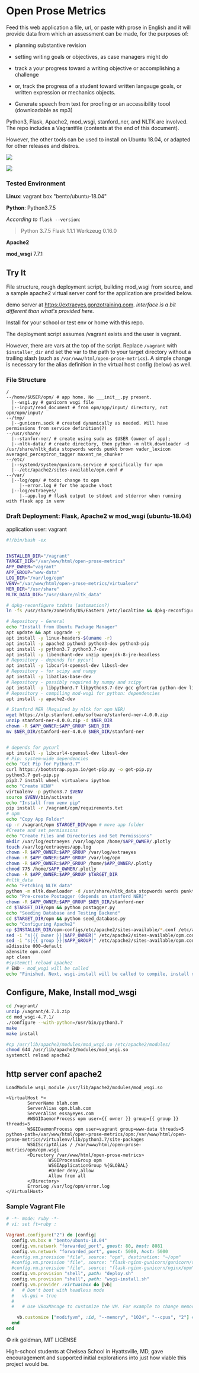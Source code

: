 # Open Prose Metrics

Feed this web application a file, url, or paste with prose in English and it will provide data from which an assessment can be made, for the purposes of:

* planning substantive revision

* setting writing goals or objectives, as case managers might do

* track a your progress toward a writing objective or accomplishing a challenge

* or, track the progress of a student toward written langauge goals, or written expression or mechanics objects.

* Generate speech from text for proofing or an accessibility toool (downloadable as mp3)

Python3, Flask, Apache2, mod_wsgi, stanford_ner, and NLTK are involved. The repo includes a Vagrantfile (contents at the end of this document). 

However, the other tools can be used to install on Ubuntu 18.04, or adapted for other releases and distros.

![](/home/rik/test-opm-vagrant/open-prose-metrics/img/index.png)

![](/home/rik/test-opm-vagrant/open-prose-metrics/img/concision-precision.png)

### Tested Environment

**Linux**: vagrant box "bento/ubuntu-18.04"

**Python**: Python3.7.5

*According to* `flask --version`:

> Python 3.7.5
> Flask 1.1.1
> Werkzeug 0.16.0

**Apache2**

**mod_wsgi** 7.7.1

## Try It

File structure, rough deployment script, building mod_wsgi from source, and a sample apache2 virtual server conf for the application are provided below.

demo server at <https://extraeyes.gonzotraining.com>. *interface is a bit different than what's provided here.*

Install for your school or test env or home with this repo.

The deployment script assumes /vagrant exists and the user is vagrant.

However, there are vars at the top of the script. Replace `/vagrant` with `$installer_dir` and set the var to the path to your target directory without a trailing slash (such as `/var/www/html/open-prose-metrics`). A simple change is necessary for the alias definition in the virtual host config (below) as well.



### File Structure

```
/
--/home/$USER/opm/ # app home. No ___init__.py present.
  |--wsgi.py # gunicorn wsgi file
  |--input/read_document # from opm/app/input/ directory, not opm/opm/input/
--/tmp/
  |--gunicorn.sock # created dynamically as needed. Will have permissions from service definition(?)
--/usr/share/
  |--stanfor-ner/ # create using sudo as $USER (owner of app); 
  |--nltk-data/ # create directory, then python -m nltk.downloader -d /usr/share/nltk_data stopwords words punkt brown vader_lexicon averaged_perceptron_tagger maxent_ne_chunker
--/etc/
  |--systemd/system/gunicorn.service # specifically for opm
  |--/etc/apache2/sites-available/opm.conf # 
--/var/
  |--log/opm/ # todo: change to opm
     |--error.log # for the apache vhost
  |--log/extraeyes/
     |--app.log # flask output to stdout and stderror when running with flask app in venv
```

### Draft Deployment: Flask, Apache2 w mod_wsgi (ubuntu-18.04)

application user: vagrant

```bash
#!/bin/bash -ex


INSTALLER_DIR="/vagrant"
TARGET_DIR="/var/www/html/open-prose-metrics"
APP_OWNER="vagrant"
APP_GROUP="www-data"
LOG_DIR="/var/log/opm"
VENV="/var/www/html/open-prose-metrics/virtualenv"
NER_DIR="/usr/share"
NLTK_DATA_DIR="/usr/share/nltk_data"

# dpkg-reconfigure tzdata (automation?)
ln -fs /usr/share/zoneinfo/US/Eastern /etc/localtime && dpkg-reconfigure -f noninteractive tzdata

# Repository - General
echo "Install from Ubuntu Package Manager"
apt update && apt upgrade -y
apt install -y linux-headers-$(uname -r)
apt install -y apache2 python3 python3-dev python3-pip
apt install -y python3.7 python3.7-dev
apt install -y libenchant-dev unzip openjdk-8-jre-headless
# Repository - depends for pycurl
apt install -y libcurl4-openssl-dev libssl-dev
# Repository - for scipy and numpy
apt install -y libatlas-base-dev
# Repository - possibly required by numpy and scipy
apt install -y libpython3.7 libpython3.7-dev gcc gfortran python-dev libopenblas-dev liblapack-dev cython
# Repository - compiling mod-wsgi for python: dependencies
apt install -y apache2-dev

# Stanford NER (Required by nltk for opm NER)
wget https://nlp.stanford.edu/software/stanford-ner-4.0.0.zip
unzip stanford-ner-4.0.0.zip -d $NER_DIR
chown -R $APP_OWNER:$APP_GROUP $NER_DIR
mv $NER_DIR/stanford-ner-4.0.0 $NER_DIR/stanford-ner


# depends for pycurl
apt install -y libcurl4-openssl-dev libssl-dev
# Pip: system-wide dependencies
echo "Get Pip for Python3.7"
curl https://bootstrap.pypa.io/get-pip.py -o get-pip.py
python3.7 get-pip.py
pip3.7 install wheel virtualenv ipython
echo "Create VENV"
virtualenv -p python3.7 $VENV
source $VENV/bin/activate
echo "Install from venv pip"
pip install -r /vagrant/opm/requirements.txt
# opm
echo "Copy App Folder"
cp -r /vagrant/opm $TARGET_DIR/opm # move app folder
#Create and set permissions
echo "Create Files and Directories and Set Permissions"
mkdir /var/log/extraeyes /var/log/opm /home/$APP_OWNER/.plotly
touch /var/log/extraeyes/app.log
chown -R $APP_OWNER:$APP_GROUP /var/log/extraeyes
chown -R $APP_OWNER:$APP_GROUP /var/log/opm
chown -R $APP_OWNER:$APP_GROUP /home/$APP_OWNER/.plotly
chmod 775 /home/$APP_OWNER/.plotly
chown -R $APP_OWNER:$APP_GROUP $TARGET_DIR
#nltk_data
echo "Fetching NLTK data"
python -m nltk.downloader -d /usr/share/nltk_data stopwords words punkt brown vader_lexicon averaged_perceptron_tagger maxent_ne_chunker #for ner
echo "Pre-create Postagger (depends on stanford NER)"
chown -R $APP_OWNER:$APP_GROUP $NER_DIR/stanford-ner
cd $TARGET_DIR/opm && python postagger.py
echo "Seeding Database and Testing Backend"
cd $TARGET_DIR/opm && python seed_database.py
echo "Configuring Apache2"
cp $INSTALLER_DIR/opm-configs/etc/apache2/sites-available/*.conf /etc/apache2/sites-available/
sed -i "s|{{ owner }}|$APP_OWNER|" /etc/apache2/sites-available/opm.conf
sed -i "s|{{ group }}|$APP_GROUP|" /etc/apache2/sites-available/opm.conf
a2dissite 000-default
a2ensite opm.conf
apt clean
#systemctl reload apache2
# END - mod_wsgi will be called
echo "Finished. Next, wsgi-install will be called to compile, install mod_wsgi and reload apache2"
```

## Configure, Make, Install mod_wsgi

```bash
cd /vagrant/
unzip /vagrant/4.7.1.zip
cd mod_wsgi-4.7.1/
./configure --with-python=/usr/bin/python3.7
make
make install

#cp /usr/lib/apache2/modules/mod_wsgi.so /etc/apache2/modules/
chmod 644 /usr/lib/apache2/modules/mod_wsgi.so
systemctl reload apache2
```

## http server conf apache2

```apacheconf
LoadModule wsgi_module /usr/lib/apache2/modules/mod_wsgi.so

<VirtualHost *>
        ServerName blah.com
        ServerAlias opm.blah.com
        ServerAlias essayeyes.com
        #WSGIDaemonProcess opm user={{ owner }} group={{ group }} threads=5
        WSGIDaemonProcess opm user=vagrant group=www-data threads=5 python-path=/var/www/html/open-prose-metrics/opm:/var/www/html/open-prose-metrics/virtualenv/lib/python3.7/site-packages
        WSGIScriptAlias / /var/www/html/open-prose-metrics/opm/opm.wsgi
        <Directory /var/www/html/open-prose-metrics>
                WSGIProcessGroup opm
                WSGIApplicationGroup %{GLOBAL}
                #Order deny,allow
                Allow from all
        </Directory>
        ErrorLog /var/log/opm/error.log
</VirtualHost>
```

### Sample Vagrant File

```ruby
# -*- mode: ruby -*-
# vi: set ft=ruby :

Vagrant.configure("2") do |config|
  config.vm.box = "bento/ubuntu-18.04"
  config.vm.network "forwarded_port", guest: 80, host: 8081
  config.vm.network "forwarded_port", guest: 5000, host: 5000
  #config.vm.provision "file", source: "opm", destination: "~/opm"
  #config.vm.provision "file", source: "flask-nginx-gunicorn/gunicorn/systemd/gunicorn.service", destination: "/etc/systemd/system/gunicorn.service"
  #config.vm.provision "file", source: "flask-nginx-gunicorn/nginx/opm", destination: "/etc/nginx/sites-available/opm"
  config.vm.provision "shell", path: "deploy.sh"
  config.vm.provision "shell", path: "wsgi-install.sh"
  config.vm.provider :virtualbox do |vb|
  #   # Don't boot with headless mode
  #   vb.gui = true
  #
  #   # Use VBoxManage to customize the VM. For example to change memory:

    vb.customize ["modifyvm", :id, "--memory", "1024", "--cpus", "2"] # once installed, 2048 is ok. One vcpu is file
  end
end

```

&copy; rik goldman, MIT LICENSE

High-school students at Chelsea School in Hyattsville, MD, gave encouragement and supported initial explorations into just how viable this project would be.
